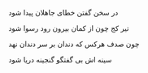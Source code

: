 در سخن گفتن خطای جاهلان پیدا شود

تیر کج چون از کمان بیرون رود رسوا شود

چون صدف هرکس که دندان بر سر دندان نهد

سینه اش بی گفتگو گنجینه دریا شود
